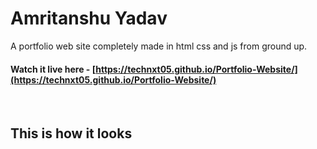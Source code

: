 # Amritanshu Yadav

A portfolio web site completely made in html css and js from ground up.

#### Watch it live here - [https://technxt05.github.io/Portfolio-Website/](https://technxt05.github.io/Portfolio-Website/)

<br>

## This is how it looks

<br>


